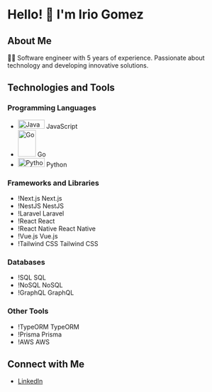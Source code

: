 # Hello! 👋 I'm Irio Gomez

## About Me
👨‍💻 Software engineer with 5 years of experience. Passionate about technology and developing innovative solutions.

## Technologies and Tools
### Programming Languages
- <img src="https://img.shields.io/badge/-JavaScript-F7DF1E?style=flat&logo=JavaScript&logoColor=black" alt="JavaScript" width="60" height="20" /> JavaScript
- <img src="https://img.shields.io/badge/-Go-00ADD8?style=flat&logo=Go&logoColor=white" alt="Go" width="40" height="60" /> Go
- <img src="https://img.shields.io/badge/-Python-3776AB?style=flat&logo=Python&logoColor=white" alt="Python" width="60" height="20" /> Python

### Frameworks and Libraries
- !Next.js Next.js
- !NestJS NestJS
- !Laravel Laravel
- !React React
- !React Native React Native
- !Vue.js Vue.js
- !Tailwind CSS Tailwind CSS

### Databases
- !SQL SQL
- !NoSQL NoSQL
- !GraphQL GraphQL

### Other Tools
- !TypeORM TypeORM
- !Prisma Prisma
- !AWS AWS

## Connect with Me
- [LinkedIn](https://www.linkedin.com/in/iriogomez/)
